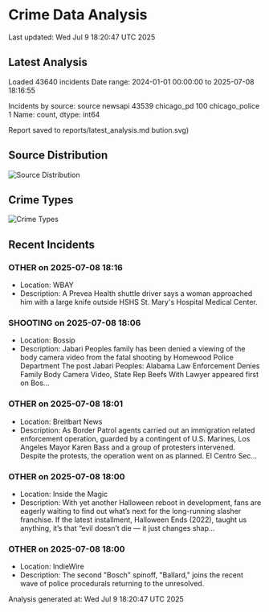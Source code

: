 # Crime Data Analysis
Last updated: Wed Jul  9 18:20:47 UTC 2025

## Latest Analysis

Loaded 43640 incidents
Date range: 2024-01-01 00:00:00 to 2025-07-08 18:16:55

Incidents by source:
source
newsapi           43539
chicago_pd          100
chicago_police        1
Name: count, dtype: int64

Report saved to reports/latest_analysis.md
bution.svg)

## Source Distribution
![Source Distribution](images/source_distribution.svg)

## Crime Types
![Crime Types](images/crime_types.svg)

## Recent Incidents

### OTHER on 2025-07-08 18:16
- Location: WBAY
- Description: A Prevea Health shuttle driver says a woman approached him with a large knife outside HSHS St. Mary's Hospital Medical Center.


### SHOOTING on 2025-07-08 18:06
- Location: Bossip
- Description: Jabari Peoples family has been denied a viewing of the body camera video from the fatal shooting by Homewood Police Department 
The post Jabari Peoples: Alabama Law Enforcement Denies Family Body Camera Video, State Rep Beefs With Lawyer appeared first on Bos…


### OTHER on 2025-07-08 18:01
- Location: Breitbart News
- Description: As Border Patrol agents carried out an immigration related enforcement operation, guarded by a contingent of U.S. Marines, Los Angeles Mayor Karen Bass and a group of protesters intervened. Despite the protests, the operation went on as planned. El Centro Sec…


### OTHER on 2025-07-08 18:00
- Location: Inside the Magic
- Description: With yet another Halloween reboot in development, fans are eagerly waiting to find out what’s next for the long-running slasher franchise. If the latest installment, Halloween Ends (2022), taught us anything, it’s that “evil doesn’t die — it just changes shap…


### OTHER on 2025-07-08 18:00
- Location: IndieWire
- Description: The second "Bosch" spinoff, "Ballard," joins the recent wave of police procedurals returning to the unresolved.

Analysis generated at: Wed Jul  9 18:20:47 UTC 2025
